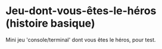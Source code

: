 # Jeu-dont-vous-êtes-le-héros (histoire basique)
Mini jeu 'console/terminal' dont vous êtes le héros, pour test. 
